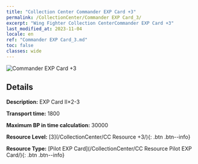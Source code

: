 ```yaml
---
title: "Collection Center Commander EXP Card +3"
permalink: /CollectionCenter/Commander EXP Card_3/
excerpt: "Wing Fighter Collection CenterCommander EXP Card +3"
last_modified_at: 2023-11-04
locale: en
ref: "Commander EXP Card_3.md"
toc: false
classes: wide
---
```



![Commander EXP Card +3](/images/cc/CC_Pilot_EXP_Card_3.png)

## Details

  **Description:** EXP Card II×2-3

  **Transport time:** 1800

  **Maximum BP in time calculation:** 30000

  **Resource Level:** [3](/CollectionCenter/CC Resource +3/){: .btn .btn--info}

  **Resource Type:** [Pilot EXP Card](/CollectionCenter/CC Resource Pilot EXP Card/){: .btn .btn--info}

